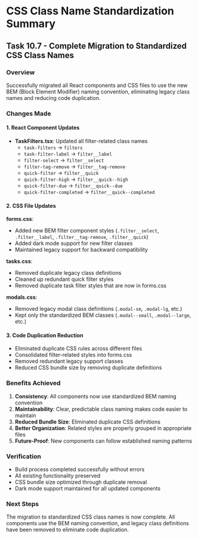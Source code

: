 # CSS Class Name Standardization Summary

## Task 10.7 - Complete Migration to Standardized CSS Class Names

### Overview

Successfully migrated all React components and CSS files to use the new BEM (Block Element Modifier) naming convention, eliminating legacy class names and reducing code duplication.

### Changes Made

#### 1. React Component Updates

- **TaskFilters.tsx**: Updated all filter-related class names
  - `task-filters` → `filters`
  - `task-filter-label` → `filter__label`
  - `filter-select` → `filter__select`
  - `filter-tag-remove` → `filter__tag-remove`
  - `quick-filter` → `filter__quick`
  - `quick-filter-high` → `filter__quick--high`
  - `quick-filter-due` → `filter__quick--due`
  - `quick-filter-completed` → `filter__quick--completed`

#### 2. CSS File Updates

**forms.css**:

- Added new BEM filter component styles (`.filter__select`, `.filter__label`, `.filter__tag-remove`, `.filter__quick`)
- Added dark mode support for new filter classes
- Maintained legacy support for backward compatibility

**tasks.css**:

- Removed duplicate legacy class definitions
- Cleaned up redundant quick filter styles
- Removed duplicate task filter styles that are now in forms.css

**modals.css**:

- Removed legacy modal class definitions (`.modal-sm`, `.modal-lg`, etc.)
- Kept only the standardized BEM classes (`.modal--small`, `.modal--large`, etc.)

#### 3. Code Duplication Reduction

- Eliminated duplicate CSS rules across different files
- Consolidated filter-related styles into forms.css
- Removed redundant legacy support classes
- Reduced CSS bundle size by removing duplicate definitions

### Benefits Achieved

1. **Consistency**: All components now use standardized BEM naming convention
2. **Maintainability**: Clear, predictable class naming makes code easier to maintain
3. **Reduced Bundle Size**: Eliminated duplicate CSS definitions
4. **Better Organization**: Related styles are properly grouped in appropriate files
5. **Future-Proof**: New components can follow established naming patterns

### Verification

- Build process completed successfully without errors
- All existing functionality preserved
- CSS bundle size optimized through duplicate removal
- Dark mode support maintained for all updated components

### Next Steps

The migration to standardized CSS class names is now complete. All components use the BEM naming convention, and legacy class definitions have been removed to eliminate code duplication.
